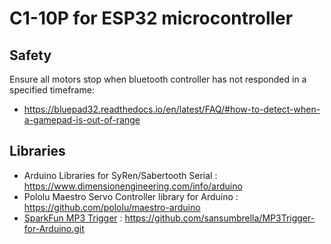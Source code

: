 # C1-10P for ESP32 microcontroller

## Safety
Ensure all motors stop when bluetooth controller has not responded in a specified timeframe:
- https://bluepad32.readthedocs.io/en/latest/FAQ/#how-to-detect-when-a-gamepad-is-out-of-range

## Libraries
- Arduino Libraries for SyRen/Sabertooth Serial : https://www.dimensionengineering.com/info/arduino
- Pololu Maestro Servo Controller library for Arduino : https://github.com/pololu/maestro-arduino
- [SparkFun MP3 Trigger](https://learn.sparkfun.com/tutorials/mp3-trigger-hookup-guide-v24) : https://github.com/sansumbrella/MP3Trigger-for-Arduino.git


